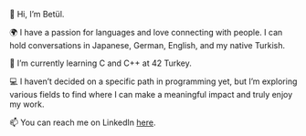 👋 Hi, I’m Betül.

🌍 I have a passion for languages and love connecting with people. I can hold conversations in Japanese, German, English, and my native Turkish.

🌱 I’m currently learning C and C++ at 42 Turkey.

💻 I haven’t decided on a specific path in programming yet, but I’m exploring various fields to find where I can make a meaningful impact and truly enjoy my work.

📫 You can reach me on LinkedIn [here](https://www.linkedin.com/in/bet%C3%BCl-korkut-459990312?lipi=urn%3Ali%3Apage%3Ad_flagship3_profile_view_base_contact_details%3B4QvF89MGTBSJXYhV7UTWuA%3D%3D).

<!---
This is a midi comment i suppose.
---> 
